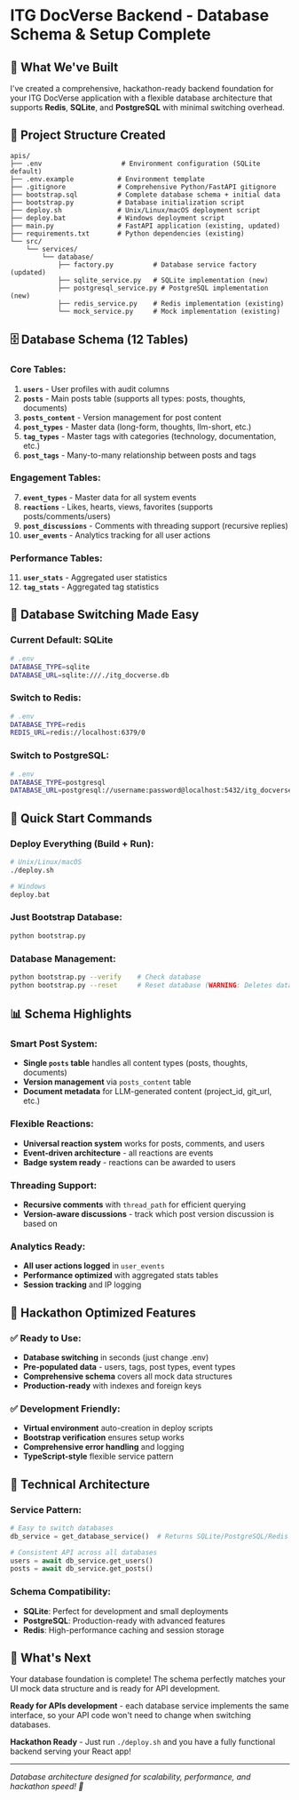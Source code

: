 # ITG DocVerse Backend - Database Schema & Setup Complete

## 🎯 **What We've Built**

I've created a comprehensive, hackathon-ready backend foundation for your ITG DocVerse application with a flexible database architecture that supports **Redis**, **SQLite**, and **PostgreSQL** with minimal switching overhead.

## 📁 **Project Structure Created**

```
apis/
├── .env                    # Environment configuration (SQLite default)
├── .env.example           # Environment template
├── .gitignore             # Comprehensive Python/FastAPI gitignore
├── bootstrap.sql          # Complete database schema + initial data
├── bootstrap.py           # Database initialization script
├── deploy.sh              # Unix/Linux/macOS deployment script
├── deploy.bat             # Windows deployment script
├── main.py                # FastAPI application (existing, updated)
├── requirements.txt       # Python dependencies (existing)
└── src/
    └── services/
        └── database/
            ├── factory.py          # Database service factory (updated)
            ├── sqlite_service.py   # SQLite implementation (new)
            ├── postgresql_service.py # PostgreSQL implementation (new)
            ├── redis_service.py    # Redis implementation (existing)
            └── mock_service.py     # Mock implementation (existing)
```

## 🗄️ **Database Schema (12 Tables)**

### **Core Tables:**
1. **`users`** - User profiles with audit columns
2. **`posts`** - Main posts table (supports all types: posts, thoughts, documents)
3. **`posts_content`** - Version management for post content
4. **`post_types`** - Master data (long-form, thoughts, llm-short, etc.)
5. **`tag_types`** - Master tags with categories (technology, documentation, etc.)
6. **`post_tags`** - Many-to-many relationship between posts and tags

### **Engagement Tables:**
7. **`event_types`** - Master data for all system events
8. **`reactions`** - Likes, hearts, views, favorites (supports posts/comments/users)
9. **`post_discussions`** - Comments with threading support (recursive replies)
10. **`user_events`** - Analytics tracking for all user actions

### **Performance Tables:**
11. **`user_stats`** - Aggregated user statistics
12. **`tag_stats`** - Aggregated tag statistics

## 🔄 **Database Switching Made Easy**

### **Current Default: SQLite**
```bash
# .env
DATABASE_TYPE=sqlite
DATABASE_URL=sqlite:///./itg_docverse.db
```

### **Switch to Redis:**
```bash
# .env
DATABASE_TYPE=redis
REDIS_URL=redis://localhost:6379/0
```

### **Switch to PostgreSQL:**
```bash
# .env
DATABASE_TYPE=postgresql
DATABASE_URL=postgresql://username:password@localhost:5432/itg_docverse
```

## 🚀 **Quick Start Commands**

### **Deploy Everything (Build + Run):**
```bash
# Unix/Linux/macOS
./deploy.sh

# Windows
deploy.bat
```

### **Just Bootstrap Database:**
```bash
python bootstrap.py
```

### **Database Management:**
```bash
python bootstrap.py --verify    # Check database
python bootstrap.py --reset     # Reset database (WARNING: Deletes data)
```

## 📊 **Schema Highlights**

### **Smart Post System:**
- **Single `posts` table** handles all content types (posts, thoughts, documents)
- **Version management** via `posts_content` table
- **Document metadata** for LLM-generated content (project_id, git_url, etc.)

### **Flexible Reactions:**
- **Universal reaction system** works for posts, comments, and users
- **Event-driven architecture** - all reactions are events
- **Badge system ready** - reactions can be awarded to users

### **Threading Support:**
- **Recursive comments** with `thread_path` for efficient querying
- **Version-aware discussions** - track which post version discussion is based on

### **Analytics Ready:**
- **All user actions logged** in `user_events`
- **Performance optimized** with aggregated stats tables
- **Session tracking** and IP logging

## 🎯 **Hackathon Optimized Features**

### ✅ **Ready to Use:**
- **Database switching** in seconds (just change .env)
- **Pre-populated data** - users, tags, post types, event types
- **Comprehensive schema** covers all mock data structures
- **Production-ready** with indexes and foreign keys

### ✅ **Development Friendly:**
- **Virtual environment** auto-creation in deploy scripts
- **Bootstrap verification** ensures setup works
- **Comprehensive error handling** and logging
- **TypeScript-style** flexible service pattern

## 🔧 **Technical Architecture**

### **Service Pattern:**
```python
# Easy to switch databases
db_service = get_database_service()  # Returns SQLite/PostgreSQL/Redis based on .env

# Consistent API across all databases
users = await db_service.get_users()
posts = await db_service.get_posts()
```

### **Schema Compatibility:**
- **SQLite**: Perfect for development and small deployments
- **PostgreSQL**: Production-ready with advanced features
- **Redis**: High-performance caching and session storage

## 🎉 **What's Next**

Your database foundation is complete! The schema perfectly matches your UI mock data structure and is ready for API development. 

**Ready for APIs development** - each database service implements the same interface, so your API code won't need to change when switching databases.

**Hackathon Ready** - Just run `./deploy.sh` and you have a fully functional backend serving your React app!

---

*Database architecture designed for scalability, performance, and hackathon speed! 🚀*
